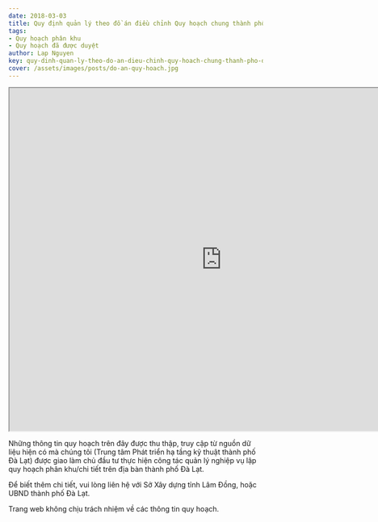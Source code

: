 ```yaml
---
date: 2018-03-03
title: Quy định quản lý theo đồ án điều chỉnh Quy hoạch chung thành phố Đà Lạt và vùng phụ cận đến năm 2030 và tầm nhìn đến 2050
tags:
- Quy hoạch phân khu
- Quy hoạch đã được duyệt
author: Lap Nguyen
key: quy-dinh-quan-ly-theo-do-an-dieu-chinh-quy-hoach-chung-thanh-pho-da-lat-va-vung-phu-can-den-nam-2030-va-tam-nhin-den-2050
cover: /assets/images/posts/do-an-quy-hoach.jpg
---
```


<iframe src="https://drive.google.com/file/d/149rXDXTep6L2LjdrBkMZeGHlPu_DfJND/preview" width="840" height="680"></iframe>
<!--more-->

Những thông tin quy hoạch trên đây được thu thập, truy cập từ nguồn dữ liệu hiện có mà chúng tôi 
(Trung tâm Phát triển hạ tầng kỹ thuật thành phố Đà Lạt) được giao làm chủ đầu tư thực hiện công tác quản lý nghiệp vụ 
lập quy hoạch phân khu/chi tiết trên địa bàn thành phố Đà Lạt.

Để biết thêm chi tiết, vui lòng liên hệ với Sở Xây dựng tỉnh Lâm Đồng, hoặc UBND thành phố Đà Lạt.

Trang web không chịu trách nhiệm về các thông tin quy hoạch.